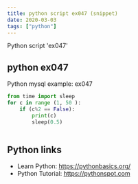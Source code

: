```yaml
---
title: python script ex047 (snippet)
date: 2020-03-03
tags: ["python"]
---
```

Python script 'ex047'


## python ex047

Python mysql example: ex047

```python
from time import sleep
for c in range (1, 50 ):
    if (c%2 == False):
        print(c)
        sleep(0.5)
        


```

## Python links

- Learn Python: https://pythonbasics.org/
- Python Tutorial: https://pythonspot.com
